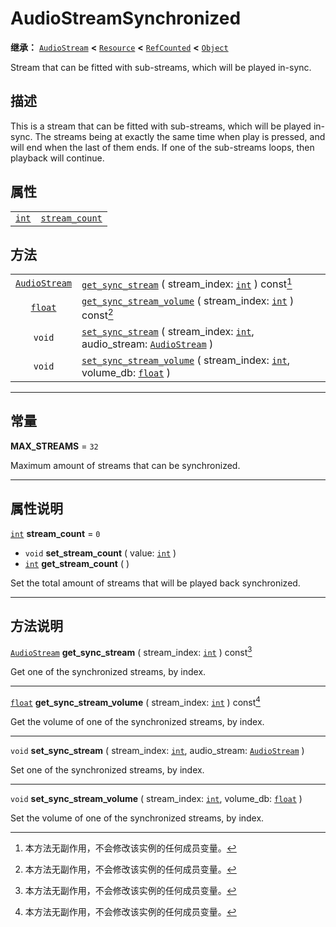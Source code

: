 <!-- ⚠ 请勿编辑本文件 ⚠ -->
<!-- 本文档使用脚本从 WeDot 引擎源码仓库生成。 -->
<!-- 生成脚本：https://github.com/WeDot-Engine/WeDot/tree/master/doc/tools/make_md.py； -->
<!-- 原文件：https://github.com/WeDot-Engine/WeDot/tree/master/modules/interactive_music/doc_classes/AudioStreamSynchronized.xml。 -->

<div id="_class_audiostreamsynchronized"></div>

# AudioStreamSynchronized

**继承：** [`AudioStream`](class_audiostream.md) **<** [`Resource`](class_resource.md) **<** [`RefCounted`](class_refcounted.md) **<** [`Object`](class_object.md)

Stream that can be fitted with sub-streams, which will be played in-sync.

## 描述

This is a stream that can be fitted with sub-streams, which will be played in-sync. The streams being at exactly the same time when play is pressed, and will end when the last of them ends. If one of the sub-streams loops, then playback will continue.

## 属性

|||
|:-:|:--|
| [`int`](class_int.md) | [`stream_count`](class_audiostreamsynchronized.md#class_audiostreamsynchronized_property_stream_count) | ``0`` |

## 方法

|||
|:-:|:--|
| [`AudioStream`](class_audiostream.md) | [`get_sync_stream`](class_audiostreamsynchronized.md#class_audiostreamsynchronized_method_get_sync_stream) ( stream_index: [`int`](class_int.md) ) const[^const]                                        |
| [`float`](class_float.md)             | [`get_sync_stream_volume`](class_audiostreamsynchronized.md#class_audiostreamsynchronized_method_get_sync_stream_volume) ( stream_index: [`int`](class_int.md) ) const[^const]                          |
| `void`                                | [`set_sync_stream`](class_audiostreamsynchronized.md#class_audiostreamsynchronized_method_set_sync_stream) ( stream_index: [`int`](class_int.md), audio_stream: [`AudioStream`](class_audiostream.md) ) |
| `void`                                | [`set_sync_stream_volume`](class_audiostreamsynchronized.md#class_audiostreamsynchronized_method_set_sync_stream_volume) ( stream_index: [`int`](class_int.md), volume_db: [`float`](class_float.md) )  |

<!-- rst-class:: classref-section-separator -->

---

## 常量

<div id="_class_audiostreamsynchronized_constant_max_streams"></div>

**MAX_STREAMS** = ``32`` <div id="class_audiostreamsynchronized_constant_max_streams"></div>

Maximum amount of streams that can be synchronized.

<!-- rst-class:: classref-section-separator -->

---

## 属性说明

<div id="_class_audiostreamsynchronized_property_stream_count"></div>

[`int`](class_int.md) **stream_count** = ``0`` <div id="class_audiostreamsynchronized_property_stream_count"></div>

- `void` **set_stream_count** ( value: [`int`](class_int.md) )
- [`int`](class_int.md) **get_stream_count** ( )

Set the total amount of streams that will be played back synchronized.

<!-- rst-class:: classref-section-separator -->

---

## 方法说明

<div id="_class_audiostreamsynchronized_method_get_sync_stream"></div>

[`AudioStream`](class_audiostream.md) **get_sync_stream** ( stream_index: [`int`](class_int.md) ) const[^const]<div id="class_audiostreamsynchronized_method_get_sync_stream"></div>

Get one of the synchronized streams, by index.

<!-- rst-class:: classref-item-separator -->

---

<div id="_class_audiostreamsynchronized_method_get_sync_stream_volume"></div>

[`float`](class_float.md) **get_sync_stream_volume** ( stream_index: [`int`](class_int.md) ) const[^const]<div id="class_audiostreamsynchronized_method_get_sync_stream_volume"></div>

Get the volume of one of the synchronized streams, by index.

<!-- rst-class:: classref-item-separator -->

---

<div id="_class_audiostreamsynchronized_method_set_sync_stream"></div>

`void` **set_sync_stream** ( stream_index: [`int`](class_int.md), audio_stream: [`AudioStream`](class_audiostream.md) )<div id="class_audiostreamsynchronized_method_set_sync_stream"></div>

Set one of the synchronized streams, by index.

<!-- rst-class:: classref-item-separator -->

---

<div id="_class_audiostreamsynchronized_method_set_sync_stream_volume"></div>

`void` **set_sync_stream_volume** ( stream_index: [`int`](class_int.md), volume_db: [`float`](class_float.md) )<div id="class_audiostreamsynchronized_method_set_sync_stream_volume"></div>

Set the volume of one of the synchronized streams, by index.

[^virtual]: 本方法通常需要用户覆盖才能生效。
[^const]: 本方法无副作用，不会修改该实例的任何成员变量。
[^vararg]: 本方法除了能接受在此处描述的参数外，还能够继续接受任意数量的参数。
[^constructor]: 本方法用于构造某个类型。
[^static]: 调用本方法无需实例，可直接使用类名进行调用。
[^operator]: 本方法描述的是使用本类型作为左操作数的有效运算符。
[^bitfield]: 这个值是由下列位标志构成位掩码的整数。
[^void]: 无返回值。
